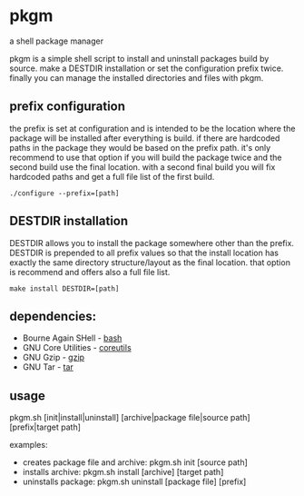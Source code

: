 # pkgm
a shell package manager

pkgm is a simple shell script to install and uninstall packages build by source.
make a DESTDIR installation or set the configuration prefix twice.
finally you can manage the installed directories and files with pkgm.

## prefix configuration
the prefix is set at configuration and is intended to be the location where the package will be installed after everything is build.
if there are hardcoded paths in the package they would be based on the prefix path.
it's only recommend to use that option if you will build the package twice and the second build use the final location.
with a second final build you will fix hardcoded paths and get a full file list of the first build.

```
./configure --prefix=[path]
```

## DESTDIR installation
DESTDIR allows you to install the package somewhere other than the prefix.
DESTDIR is prepended to all prefix values so that the install location has exactly the same directory structure/layout as the final location.
that option is recommend and offers also a full file list.

```
make install DESTDIR=[path]
```

## dependencies:
* Bourne Again SHell - [bash](https://www.gnu.org/software/bash)
* GNU Core Utilities - [coreutils](https://www.gnu.org/software/coreutils)
* GNU Gzip - [gzip](https://www.gnu.org/software/gzip)
* GNU Tar - [tar](https://www.gnu.org/software/tar)

## usage
pkgm.sh [init|install|uninstall] [archive|package file|source path] [prefix|target path]

examples:
* creates package file and archive: pkgm.sh init [source path]
* installs archive: pkgm.sh install [archive] [target path]
* uninstalls package: pkgm.sh uninstall [package file] [prefix]
